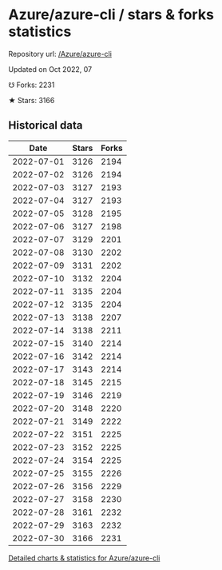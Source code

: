 # Azure/azure-cli / stars & forks statistics

Repository url: [/Azure/azure-cli](https://github.com/Azure/azure-cli)

Updated on Oct 2022, 07

☋ Forks: 2231

★ Stars: 3166

## Historical data
| Date | Stars | Forks |
|------|-------|-------|
| 2022-07-01 | 3126 | 2194 | 
| 2022-07-02 | 3126 | 2194 | 
| 2022-07-03 | 3127 | 2193 | 
| 2022-07-04 | 3127 | 2193 | 
| 2022-07-05 | 3128 | 2195 | 
| 2022-07-06 | 3127 | 2198 | 
| 2022-07-07 | 3129 | 2201 | 
| 2022-07-08 | 3130 | 2202 | 
| 2022-07-09 | 3131 | 2202 | 
| 2022-07-10 | 3132 | 2204 | 
| 2022-07-11 | 3135 | 2204 | 
| 2022-07-12 | 3135 | 2204 | 
| 2022-07-13 | 3138 | 2207 | 
| 2022-07-14 | 3138 | 2211 | 
| 2022-07-15 | 3140 | 2214 | 
| 2022-07-16 | 3142 | 2214 | 
| 2022-07-17 | 3143 | 2214 | 
| 2022-07-18 | 3145 | 2215 | 
| 2022-07-19 | 3146 | 2219 | 
| 2022-07-20 | 3148 | 2220 | 
| 2022-07-21 | 3149 | 2222 | 
| 2022-07-22 | 3151 | 2225 | 
| 2022-07-23 | 3152 | 2225 | 
| 2022-07-24 | 3154 | 2225 | 
| 2022-07-25 | 3155 | 2226 | 
| 2022-07-26 | 3156 | 2229 | 
| 2022-07-27 | 3158 | 2230 | 
| 2022-07-28 | 3161 | 2232 | 
| 2022-07-29 | 3163 | 2232 | 
| 2022-07-30 | 3166 | 2231 | 


[Detailed charts & statistics for Azure/azure-cli](https://reviewgithub.com/rep/Azure/azure-cli)
